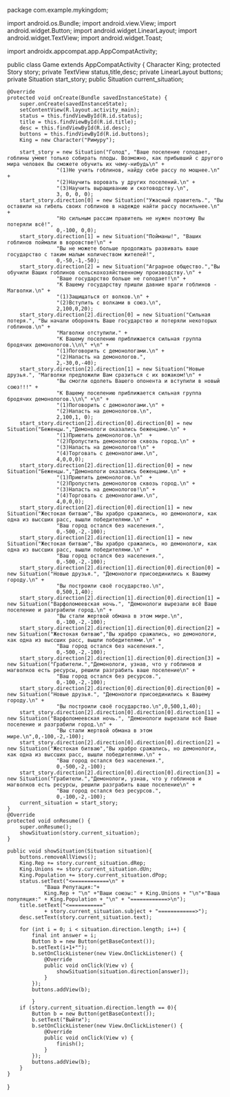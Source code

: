 package com.example.mykingdom;

import android.os.Bundle;
import android.view.View;
import android.widget.Button;
import android.widget.LinearLayout;
import android.widget.TextView;
import android.widget.Toast;

import androidx.appcompat.app.AppCompatActivity;

public class Game extends AppCompatActivity {
    Character King;
    protected Story story;
    private TextView status,title,desc;
    private LinearLayout buttons;
    private Situation start_story;
    public Situation current_situation;

    @Override
    protected void onCreate(Bundle savedInstanceState) {
        super.onCreate(savedInstanceState);
        setContentView(R.layout.activity_main);
        status = this.findViewById(R.id.status);
        title = this.findViewById(R.id.title);
        desc = this.findViewById(R.id.desc);
        buttons = this.findViewById(R.id.buttons);
        King = new Character("Римуру");

        start_story = new Situation("Голод", "Ваше поселение голодает, гоблины умеют только собирать плоды. Возможно, как прибывший с другого мира человек Вы сможете обучить их чему-нибудь\n" +
                    "(1)Не учить гоблинов, найду себе рассу по мощнее.\n" +
                    "(2)Научить воровать у других поселений.\n" +
                    "(3)Научить выращиванию и скотоводству.\n",
                    3, 0, 0, 0);
        start_story.direction[0] = new Situation("Ужасный правитель.", "Вы оставили на гибель своих гоблинов в надежде найти рассу посильнее.\n" +
                    "Но сильным рассам правитель не нужен поэтому Вы потеряли всё!",
                    0,-100, 0,0);
        start_story.direction[1] = new Situation("Пойманы!", "Ваших гоблинов поймали в воровстве!\n" +
                    "Вы не можете больше продолжать развивать ваше государство с таким малым количеством жителей!",
                    0,-50,-1,-50);
        start_story.direction[2] = new Situation("Аграрное общество.","Вы обучили Ваших гоблинов сельскохозяйственному производству.\n" +
                    "Ваше государство больше не голодает!\n" +
                    "К Вашему государству пришли давние враги гоблинов - Магволки.\n" +
                    "(1)Защищаться от волков.\n" +
                    "(2)Вступить с волками в союз.\n",
                    2,100,0,20);
        start_story.direction[2].direction[0] = new Situation("Сильная потеря.", "Вы начали оборонять Ваше государство и потеряли некоторых гоблинов.\n" +
                    "Магволки отступили." +
                    "К Вашему поселению приближается сильная группа бродячих демонологов.\\n\" +\n" +
                    "(1)Поговорить с демонологами.\n" +
                    "(2)Напасть на демонологов.",
                    2,-30,0,-40);
        start_story.direction[2].direction[1] = new Situation("Новые друзья.", "Магволки предложили Вам сразиться с их вожаком!\n" +
                    "Вы смогли одолеть Вашего опонента и вступили в новый союз!!!" +
                    "К Вашему поселению приближается сильная группа бродячих демонологов.\\n\" +\n" +
                    "(1)Поговорить с демонологами.\n" +
                    "(2)Напасть на демонологов.\n",
                    2,100,1, 0);
        start_story.direction[2].direction[0].direction[0] = new Situation("Беженцы.","Демонологи оказались беженцами.\n" +
                    "(1)Приютить демонологов.\n"  +
                    "(2)Пропустить демонологов сквозь город.\n" +
                    "(3)Напасть на демонологов!\n" +
                    "(4)Торговать с демонологами.\n",
                    4,0,0,0);
        start_story.direction[2].direction[1].direction[0] = new Situation("Беженцы.","Демонологи оказались беженцами.\n" +
                    "(1)Приютить демонологов.\n"  +
                    "(2)Пропустить демонологов сквозь город.\n" +
                    "(3)Напасть на демонологов!\n" +
                    "(4)Торговать с демонологами.\n",
                    4,0,0,0);
        start_story.direction[2].direction[0].direction[1] = new Situation("Жестокая битваю","Вы храбро сражались, но демонологи, как одна из выссших расс, вышли победителями.\n" +
                    "Ваш город остался без населения.",
                    0,-500,-2,-100);
        start_story.direction[2].direction[1].direction[1] = new Situation("Жестокая битваю","Вы храбро сражались, но демонологи, как одна из выссших расс, вышли победителями.\n" +
                    "Ваш город остался без населения.",
                    0,-500,-2,-100);
        start_story.direction[2].direction[1].direction[0].direction[0] = new Situation("Новые друзья.", "Демонологи присоединились к Вашему городу.\n" +
                    "Вы построили своё государство.\n",
                    0,500,1,40);
        start_story.direction[2].direction[1].direction[0].direction[1] = new Situation("Варфоломеевская ночь.", "Демонологи вырезали всё Ваше поселение и разграбили город.\n" +
                    "Вы стали жертвой обмана в этом мире.\n",
                    0,-100,-2,-100);
        start_story.direction[2].direction[1].direction[0].direction[2] = new Situation("Жестокая битваю","Вы храбро сражались, но демонологи, как одна из выссших расс, вышли победителями.\n" +
                    "Ваш город остался без населения.",
                    0,-500,-2,-100);
        start_story.direction[2].direction[1].direction[0].direction[3] = new Situation("Грабители.","Демонологи, узнав, что у гоблинов и магволков есть ресурсы, решили разграбить ваше поселение\n" +
                    "Ваш город остался без ресурсов.",
                    0,-100,-2,-100);
        start_story.direction[2].direction[0].direction[0].direction[0] = new Situation("Новые друзья.", "Демонологи присоединились к Вашему городу.\n" +
                    "Вы построили своё государство.\n",0,500,1,40);
        start_story.direction[2].direction[0].direction[0].direction[1] = new Situation("Варфоломеевская ночь.", "Демонологи вырезали всё Ваше поселение и разграбили город.\n" +
                    "Вы стали жертвой обмана в этом мире.\n",0,-100,-2,-100);
        start_story.direction[2].direction[0].direction[0].direction[2] = new Situation("Жестокая битваю","Вы храбро сражались, но демонологи, как одна из выссших расс, вышли победителями.\n" +
                    "Ваш город остался без населения.",
                    0,-500,-2,-100);
        start_story.direction[2].direction[0].direction[0].direction[3] = new Situation("Грабители.","Демонологи, узнав, что у гоблинов и магволков есть ресурсы, решили разграбить ваше поселение\n" +
                    "Ваш город остался без ресурсов.",
                    0,-100,-2,-100);
        current_situation = start_story;
    }
    @Override
    protected void onResume() {
        super.onResume();
        showSituation(story.current_situation);
    }

    public void showSituation(Situation situation){
        buttons.removeAllViews();
        King.Rep += story.current_situation.dRep;
        King.Unions += story.current_situation.dUn;
        King.Population += story.current_situation.dPop;
        status.setText("<============\n" +
                "Ваша Репутация:"+
                King.Rep + "\n" +"Ваши союзы:" + King.Unions + "\n"+"Ваша популяция:" + King.Population + "\n" + "============>\n");
        title.setText("<==========="
                + story.current_situation.subject + "============>");
        desc.setText(story.current_situation.text);

        for (int i = 0; i < situation.direction.length; i++) {
            final int answer = i;
            Button b = new Button(getBaseContext());
            b.setText(i+1+"");
            b.setOnClickListener(new View.OnClickListener() {
                @Override
                public void onClick(View v) {
                    showSituation(situation.direction[answer]);
                }
            });
            buttons.addView(b);

            }
        if (story.current_situation.direction.length == 0){
            Button b = new Button(getBaseContext());
            b.setText("Выйти");
            b.setOnClickListener(new View.OnClickListener() {
                @Override
                public void onClick(View v) {
                    finish();
                }
            });
            buttons.addView(b);
        }
    }
}
